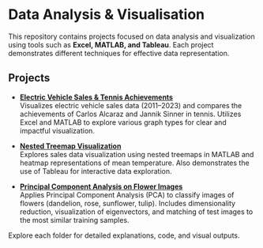 # Data Analysis & Visualisation

This repository contains projects focused on data analysis and visualization using tools such as **Excel, MATLAB, and Tableau**. Each project demonstrates different techniques for effective data representation.

## Projects

- [**Electric Vehicle Sales & Tennis Achievements**](./Electric%20Vehicles%20Sales/)<br>
    Visualizes electric vehicle sales data (2011–2023) and compares the achievements of Carlos Alcaraz and Jannik Sinner in tennis. Utilizes Excel and MATLAB to explore various graph types for clear and impactful visualization.

- [**Nested Treemap Visualization**](./Nested%20Treemap/)<br>
    Explores sales data visualization using nested treemaps in MATLAB and heatmap representations of mean temperature. Also demonstrates the use of Tableau for interactive data exploration.

- [**Principal Component Analysis on Flower Images**](./Principle%20Component%20Analysis/)<br>
    Applies Principal Component Analysis (PCA) to classify images of flowers (dandelion, rose, sunflower, tulip). Includes dimensionality reduction, visualization of eigenvectors, and matching of test images to the most similar training samples.


Explore each folder for detailed explanations, code, and visual outputs.